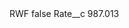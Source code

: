 <?xml version="1.0" encoding="UTF-8"?>
<CustomMetadata xmlns="http://soap.sforce.com/2006/04/metadata" xmlns:xsi="http://www.w3.org/2001/XMLSchema-instance" xmlns:xsd="http://www.w3.org/2001/XMLSchema">
    <label>RWF</label>
    <protected>false</protected>
    <values>
        <field>Rate__c</field>
        <value xsi:type="xsd:double">987.013</value>
    </values>
</CustomMetadata>
